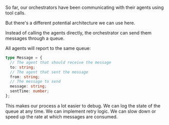 So far, our orchestrators have been communicating with their agents using tool calls.

But there's a different potential architecture we can use here.

Instead of calling the agents directly, the orchestrator can send them messages through a queue.

All agents will report to the same queue:

```ts
type Message = {
  // The agent that should receive the message
  to: string;
  // The agent that sent the message
  from: string;
  // The message to send
  message: string;
  sentTime: number;
};
```

This makes our process a lot easier to debug. We can log the state of the queue at any time. We can implement retry logic. We can slow down or speed up the rate at which messages are consumed.
